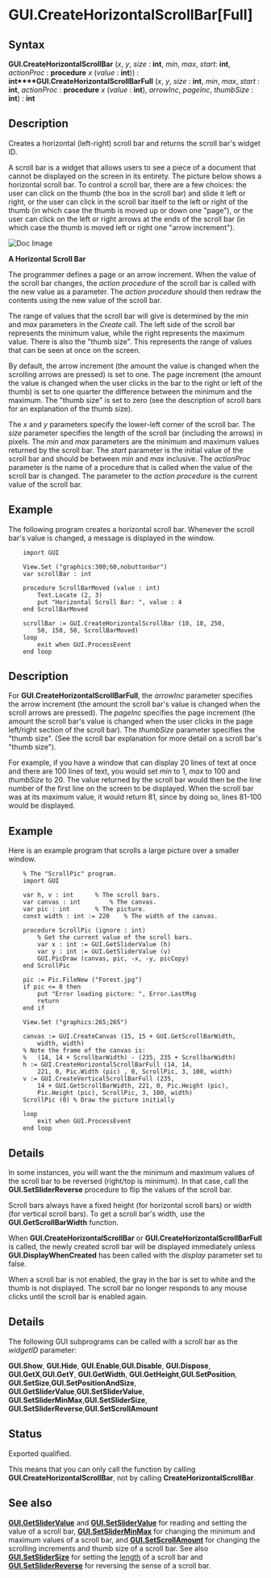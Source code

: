 
# GUI.CreateHorizontalScrollBar[Full]

## Syntax
**GUI.CreateHorizontalScrollBar** (_x_, _y_, _size_ : **int**,    _min_, _max_, _start_: **int**, _actionProc_ : **procedure** _x_ (_value_ : **int**)) : **int****GUI.CreateHorizontalScrollBarFull** (_x_, _y_, _size_ : **int**,    _min_, _max_, _start_ : **int**,    _actionProc_ : **procedure** _x_ (_value_ : **int**),    _arrowInc_, _pageInc_, _thumbSize_ : **int**) : **int**

## Description
Creates a horizontal (left-right) scroll bar and returns the scroll bar's widget ID. 

A scroll bar is a widget that allows users to see a piece of a document that cannot be displayed on the screen in its entirety. The picture below shows a horizontal scroll bar. To control a scroll bar, there are a few choices: the user can click on the thumb (the box in the scroll bar) and slide it left or right, or the user can click in the scroll bar itself to the left or right of the thumb (in which case the thumb is moved up or down one "page"), or the user can click on the left or right arrows at the ends of the scroll bar (in which case the thumb is moved left or right one "arrow increment"). 



![Doc Image](gui_createhorizontalscrollbar_full01.gif)

**A Horizontal Scroll Bar**

The programmer defines a page or an arrow increment. When the value of the scroll bar changes, the _action procedure_ of the scroll bar is called with the new value as a parameter. The _action procedure_ should then redraw the contents using the new value of the scroll bar.

The range of values that the scroll bar will give is determined by the _min_ and _max_ parameters in the _Create_ call. The left side of the scroll bar represents the minimum value, while the right represents the maximum value. There is also the "thumb size". This represents the range of values that can be seen at once on the screen.

By default, the arrow increment (the amount the value is changed when the scrolling arrows are pressed) is set to one. The page increment (the amount the value is changed when the user clicks in the bar to the right or left of the thumb) is set to one quarter the difference between the minimum and the maximum. The "thumb size" is set to zero (see the description of scroll bars for an explanation of the thumb size).

The _x_ and _y_ parameters specify the lower-left corner of the scroll bar. The _size_ parameter specifies the length of the scroll bar (including the arrows) in pixels. The _min_ and _max_ parameters are the minimum and maximum values returned by the scroll bar. The _start_ parameter is the initial value of the scroll bar and should be between _min_ and _max_ inclusive. The _actionProc_ parameter is the name of a procedure that is called when the value of the scroll bar is changed. The parameter to the _action procedure_ is the current value of the scroll bar.


## Example
The following program creates a horizontal scroll bar. Whenever the scroll bar's value is changed, a message is displayed in the window.



        import GUI 
        
        View.Set ("graphics:300;60,nobuttonbar") 
        var scrollBar : int
        
        procedure ScrollBarMoved (value : int)
            Text.Locate (2, 3)
            put "Horizontal Scroll Bar: ", value : 4
        end ScrollBarMoved
        
        scrollBar := GUI.CreateHorizontalScrollBar (10, 10, 250,
            50, 150, 50, ScrollBarMoved)
        loop
            exit when GUI.ProcessEvent
        end loop
## Description
For **GUI.CreateHorizontalScrollBarFull**, the _arrowInc_ parameter specifies the arrow increment (the amount the scroll bar's value is changed when the scroll arrows are pressed). The _pageInc_ specifies the page increment (the amount the scroll bar's value is changed when the user clicks in the page left/right section of the scroll bar). The _thumbSize_ parameter specifies the "thumb size". (See the scroll bar explanation for more detail on a scroll bar's "thumb size").

For example, if you have a window that can display 20 lines of text at once and there are 100 lines of text, you would set _min_ to 1, _max_ to 100 and _thumbSize_ to 20. The value returned by the scroll bar would then be the line number of the first line on the screen to be displayed. When the scroll bar was at its maximum value, it would return 81, since by doing so, lines 81-100 would be displayed. 


## Example
Here is an example program that scrolls a large picture over a smaller window.



        % The "ScrollPic" program.
        import GUI
        
        var h, v : int      % The scroll bars.
        var canvas : int        % The canvas.
        var pic : int       % The picture.
        const width : int := 220    % The width of the canvas.
        
        procedure ScrollPic (ignore : int)
            % Get the current value of the scroll bars.
            var x : int := GUI.GetSliderValue (h)
            var y : int := GUI.GetSliderValue (v)
            GUI.PicDraw (canvas, pic, -x, -y, picCopy)
        end ScrollPic
        
        pic := Pic.FileNew ("Forest.jpg")
        if pic <= 0 then
            put "Error loading picture: ", Error.LastMsg
            return
        end if
        
        View.Set ("graphics:265;265")
        
        canvas := GUI.CreateCanvas (15, 15 + GUI.GetScrollBarWidth, 
            width, width)
        % Note the frame of the canvas is:
        %   (14, 14 + ScrollbarWidth) - (235, 235 + ScrollbarWidth)
        h := GUI.CreateHorizontalScrollBarFull (14, 14,
            221, 0, Pic.Width (pic) , 0, ScrollPic, 3, 100, width)
        v := GUI.CreateVerticalScrollBarFull (235, 
            14 + GUI.GetScrollBarWidth, 221, 0, Pic.Height (pic), 
            Pic.Height (pic), ScrollPic, 3, 100, width)
        ScrollPic (0) % Draw the picture initially

        loop
            exit when GUI.ProcessEvent
        end loop
## Details
In some instances, you will want the the minimum and maximum values of the scroll bar to be reversed (right/top is minimum). In that case, call the **GUI.SetSliderReverse** procedure to flip the values of the scroll bar.

Scroll bars always have a fixed height (for horizontal scroll bars) or width (for vertical scroll bars). To get a scroll bar's width, use the **GUI.GetScrollBarWidth** function. 

When **GUI.CreateHorizontalScrollBar** or **GUI.CreateHorizontalScrollBarFull** is called, the newly created scroll bar will be displayed immediately unless **GUI.DisplayWhenCreated** has been called with the _display_ parameter set to false. 

When a scroll bar is not enabled, the gray in the bar is set to white and the thumb is not displayed. The scroll bar no longer responds to any mouse clicks until the scroll bar is enabled again.


## Details
The following GUI subprograms can be called with a scroll bar as the _widgetID_ parameter:


**GUI.Show**, **GUI.Hide**, **GUI.Enable**,**GUI.Disable**, **GUI.Dispose**, **GUI.GetX**,**GUI.GetY**, **GUI.GetWidth**, **GUI.GetHeight**,**GUI.SetPosition**, **GUI.SetSize**,**GUI.SetPositionAndSize**, **GUI.GetSliderValue**,**GUI.SetSliderValue**, **GUI.SetSliderMinMax**,**GUI.SetSliderSize**, **GUI.SetSliderReverse**,**GUI.SetScrollAmount**



## Status
Exported qualified.

This means that you can only call the function by calling **GUI.CreateHorizontalScrollBar**, not by calling **CreateHorizontalScrollBar**.


## See also
**[GUI.GetSliderValue](gui_getslidervalue.html)** and **[GUI.SetSliderValue](gui_setslidervalue.html)** for reading and setting the value of a scroll bar, **[GUI.SetSliderMinMax](gui_setsliderminmax.html)** for changing the minimum and maximum values of a scroll bar, and **[GUI.SetScrollAmount](gui_setscrollamount.html)** for changing the scrolling increments and thumb size of a scroll bar. See also **[GUI.SetSliderSize](gui_setslidersize.html)** for setting the [length](length.html) of a scroll bar and **[GUI.SetSliderReverse](gui_setsliderreverse.html)** for reversing the sense of a scroll bar.

